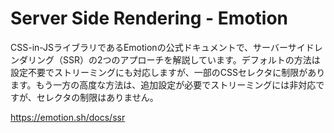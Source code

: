 # Server Side Rendering - Emotion

CSS-in-JSライブラリであるEmotionの公式ドキュメントで、サーバーサイドレンダリング（SSR）の2つのアプローチを解説しています。デフォルトの方法は設定不要でストリーミングにも対応しますが、一部のCSSセレクタに制限があります。もう一方の高度な方法は、追加設定が必要でストリーミングには非対応ですが、セレクタの制限はありません。

https://emotion.sh/docs/ssr